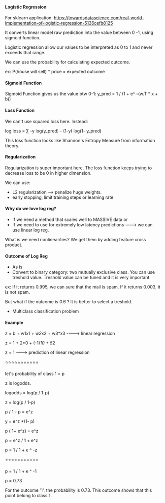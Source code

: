 #### Logistic Regression

For sklearn application: https://towardsdatascience.com/real-world-implementation-of-logistic-regression-5136cefb8125

It converts linear model raw prediction into the value between 0 -1, using sigmoid function.

Logistic regression allow our values to be interpreted as 0 to 1 and never exceeds that range. 

We can use the probability for calculating expected outcome. 

ex: P(house will sell) * price = expected outcome


#### Sigmoid Function 
Sigmoid Function gives us the value btw 0-1:
y_pred = 1 / (1 + e^ -(w.T * x + b))


#### Loss Function 
We can't use squared loss here. Instead:

log loss = &Sum; -y log(y_pred) - (1-y) log(1- y_pred)

This loss function looks like Shannon's Entropy Measure from information theory.

#### Regularization
Regularization is super important here. The loss function keeps trying to decrease loss to be 0 in higher dimension. 

We can use:

- L2 regularization --> penalize huge weights. 
- early stopping, limit training steps or learning rate

#### Why do we love log reg?
- If we need a method that scales well to MASSIVE data or
- If we need to use for extremely low latency predictions ---> we can use linear log reg. 


What is we need nonlinearities? We get them by adding feature cross product. 

#### Outcome of Log Reg

- As is 
- Convert to binary category: two mutually exclusive class. You can use treshold value. 
Treshold value can be tuned and it is very important. 


ex: If it returns 0.995, we can sure that the mail is spam. 
If it returns 0.003, it is not spam. 

But what if the outcome is 0.6 ? 
It is better to select a treshold. 

- Multiclass classification problem


#### Example

z = b + w1*x1 + w2*x2 + w3*x3  ----> linear regression 

z = 1 + 2*0 + (-1)*10 + 5*2

z = 1  ---> prediction of linear regression 


⭐⭐⭐⭐⭐⭐⭐⭐⭐⭐⭐

let's probability of class 1 = p

z is logodds. 

️logodds = log(p / 1-p)

z = log(p / 1-p)

p / 1 - p = e^z

y = e^z *(1- p)

p ( 1+ e^z) = e^z

p = e^z / 1 + e^z

p = 1 / 1 + e ^ -z

⭐⭐⭐⭐⭐⭐⭐⭐⭐⭐⭐

p = 1 / 1 + e ^ -1

p = 0.73

For the outcome '1', the probability is 0.73. This outcome shows that this point belong to class 1. 

